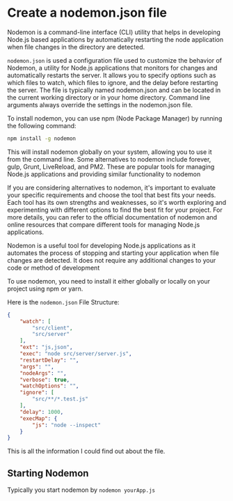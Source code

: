 # Create a nodemon.json file

Nodemon is a command-line interface (CLI) utility that helps in developing Node.js based applications by automatically restarting the node application when file changes in the directory are detected.

`nodemon.json` is used a configuration file used to customize the behavior of Nodemon, a utility for Node.js applications that monitors for changes and automatically restarts the server. It allows you to specify options such as which files to watch, which files to ignore, and the delay before restarting the server. The file is typically named nodemon.json and can be located in the current working directory or in your home directory. Command line arguments always override the settings in the nodemon.json file.

To install nodemon, you can use npm (Node Package Manager) by running the following command:

```bash
npm install -g nodemon
```

This will install nodemon globally on your system, allowing you to use it from the command line.
Some alternatives to nodemon include forever, gulp, Grunt, LiveReload, and PM2. These are popular
tools for managing Node.js applications and providing similar functionality to nodemon

If you are considering alternatives to nodemon, it's important to evaluate your specific requirements
and choose the tool that best fits your needs. Each tool has its own strengths and weaknesses, so it's
worth exploring and experimenting with different options to find the best fit for your project. For more
details, you can refer to the official documentation of nodemon and online resources that compare
different tools for managing Node.js applications.

Nodemon is a useful tool for developing Node.js applications as it automates the process of stopping
and starting your application when file changes are detected. It does not require any additional changes
to your code or method of development

To use nodemon, you need to install it either globally or locally on your project using npm or yarn.

Here is the `nodemon.json` File Structure:

```json
{
	"watch": [
		"src/client",
		"src/server"
	],
	"ext": "js,json",
	"exec": "node src/server/server.js",
	"restartDelay": "",
	"args": "",
	"nodeArgs": "",
	"verbose": true,
	"watchOptions": "",
	"ignore": [
		"src/**/*.test.js"
	],
	"delay": 1000,
	"execMap": {
		"js": "node --inspect"
	}
}
```

This is all the information I could find out about the file.

## Starting Nodemon

Typically you start nodemon by `nodemon yourApp.js`
